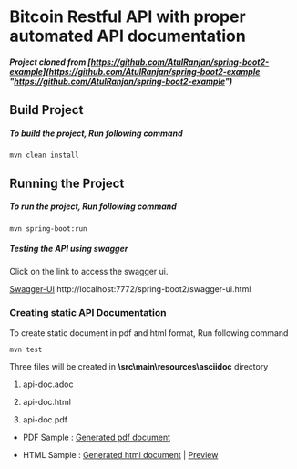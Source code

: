 # Bitcoin Restful API with proper automated API documentation

##### Project cloned from [https://github.com/AtulRanjan/spring-boot2-example](https://github.com/AtulRanjan/spring-boot2-example "https://github.com/AtulRanjan/spring-boot2-example") 

## Build Project

##### To build the project, Run following command
	mvn clean install

## Running the Project

##### To run the project, Run following command
	mvn spring-boot:run

##### Testing the API using swagger
Click on the link to access the swagger ui.

[Swagger-UI](http://localhost:7772/spring-boot2/swagger-ui.html "Swagger-UI") http://localhost:7772/spring-boot2/swagger-ui.html

### Creating static API Documentation
To create static document in pdf and html format, Run following command

	mvn test
	
Three files will be created in **\src\main\resources\asciidoc** directory

1.  api-doc.adoc

2.  api-doc.html

3.  api-doc.pdf


* PDF Sample : 
[Generated pdf document](https://github.com/lucasmml/bitcoin-api/tree/master/src/main/resources/asciidoc/api-doc.pdf "Generated pdf document") 


* HTML Sample : [Generated html document](https://github.com/lucasmml/bitcoin-api/tree/master/src/main/resources/asciidoc/api-doc.html "Generated html document") | [Preview](http://htmlpreview.github.io/?https://github.com/lucasmml/bitcoin-api/blob/master/src/main/resources/asciidoc/api-doc.html "View doc")